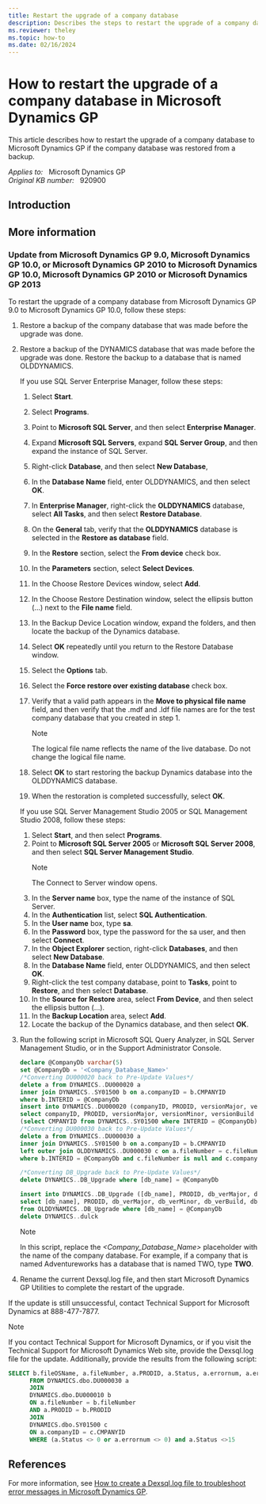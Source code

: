 ```yaml
---
title: Restart the upgrade of a company database
description: Describes the steps to restart the upgrade of a company database that was restored from a backup.
ms.reviewer: theley
ms.topic: how-to
ms.date: 02/16/2024
---
```

# How to restart the upgrade of a company database in Microsoft Dynamics GP

This article describes how to restart the upgrade of a company database to Microsoft Dynamics GP if the company database was restored from a backup.

_Applies to:_ &nbsp; Microsoft Dynamics GP  
_Original KB number:_ &nbsp; 920900

## Introduction

## More information

### Update from Microsoft Dynamics GP 9.0, Microsoft Dynamics GP 10.0, or Microsoft Dynamics GP 2010 to Microsoft Dynamics GP 10.0, Microsoft Dynamics GP 2010 or Microsoft Dynamics GP 2013

To restart the upgrade of a company database from Microsoft Dynamics GP 9.0 to Microsoft Dynamics GP 10.0, follow these steps:

1. Restore a backup of the company database that was made before the upgrade was done.
2. Restore a backup of the DYNAMICS database that was made before the upgrade was done. Restore the backup to a database that is named OLDDYNAMICS.

    If you use SQL Server Enterprise Manager, follow these steps:

      1. Select **Start**.
      2. Select **Programs**.
      3. Point to **Microsoft SQL Server**, and then select **Enterprise Manager**.
      4. Expand **Microsoft SQL Servers**, expand **SQL Server Group**, and then expand the instance of SQL Server.
      5. Right-click **Database**, and then select **New Database**,
      6. In the **Database Name** field, enter OLDDYNAMICS, and then select **OK**.
      7. In **Enterprise Manager**, right-click the **OLDDYNAMICS** database, select **All Tasks**, and then select **Restore Database**.
      8. On the **General** tab, verify that the **OLDDYNAMICS** database is selected in the **Restore as database** field.
      9. In the **Restore** section, select the **From device** check box.
      10. In the **Parameters** section, select **Select Devices**.
      11. In the Choose Restore Devices window, select **Add**.
      12. In the Choose Restore Destination window, select the ellipsis button (...) next to the **File name** field.
      13. In the Backup Device Location window, expand the folders, and then locate the backup of the Dynamics database.
      14. Select **OK** repeatedly until you return to the Restore Database window.
      15. Select the **Options** tab.
      16. Select the **Force restore over existing database** check box.
      17. Verify that a valid path appears in the **Move to physical file name** field, and then verify that the .mdf and .ldf file names are for the test company database that you created in step 1.

          > [!NOTE]
          > The logical file name reflects the name of the live database. Do not change the logical file name.

      18. Select **OK** to start restoring the backup Dynamics database into the OLDDYNAMICS database.
      19. When the restoration is completed successfully, select **OK**.

    If you use SQL Server Management Studio 2005 or SQL Management Studio 2008, follow these steps:

      1. Select **Start**, and then select **Programs**.
      2. Point to **Microsoft SQL Server 2005** or **Microsoft SQL Server 2008**, and then select **SQL Server Management Studio**.
          > [!NOTE]
          >The Connect to Server window opens.
      3. In the **Server name** box, type the name of the instance of SQL Server.
      4. In the **Authentication** list, select **SQL Authentication**.
      5. In the **User name** box, type **sa**.
      6. In the **Password** box, type the password for the sa user, and then select **Connect**.
      7. In the **Object Explorer** section, right-click **Databases**, and then select **New Database**.
      8. In the **Database Name** field, enter OLDDYNAMICS, and then select **OK**.
      9. Right-click the test company database, point to **Tasks**, point to **Restore**, and then select **Database**.
      10. In the **Source for Restore** area, select **From Device**, and then select the ellipsis button (...).
      11. In the **Backup Location** area, select **Add**.
      12. Locate the backup of the Dynamics database, and then select **OK**.

3. Run the following script in Microsoft SQL Query Analyzer, in SQL Server Management Studio, or in the Support Administrator Console.

    ```sql
    declare @CompanyDb varchar(5)
    set @CompanyDb = '<Company_Database_Name>'
    /*Converting DU000020 back to Pre-Update Values*/
    delete a from DYNAMICS..DU000020 a 
    inner join DYNAMICS..SY01500 b on a.companyID = b.CMPANYID
    where b.INTERID = @CompanyDb
    insert into DYNAMICS..DU000020 (companyID, PRODID, versionMajor, versionMinor, versionBuild) 
    select companyID, PRODID, versionMajor, versionMinor, versionBuild from OLDDYNAMICS..DU000020 where companyID in 
    (select CMPANYID from DYNAMICS..SY01500 where INTERID = @CompanyDb)
    /*Converting DU000030 back to Pre-Update Values*/
    delete a from DYNAMICS..DU000030 a 
    inner join DYNAMICS..SY01500 b on a.companyID = b.CMPANYID
    left outer join OLDDYNAMICS..DU000030 c on a.fileNumber = c.fileNumber and a.companyID = c.companyID
    where b.INTERID = @CompanyDb and c.fileNumber is null and c.companyID is null
    
    /*Converting DB_Upgrade back to Pre-Update Values*/
    delete DYNAMICS..DB_Upgrade where [db_name] = @CompanyDb
    
    insert into DYNAMICS..DB_Upgrade ([db_name], PRODID, db_verMajor, db_verMinor, db_verBuild, db_verOldMajor, db_verOldMinor, db_verOldBuild, db_status, start_time, stop_time)
    select [db_name], PRODID, db_verMajor, db_verMinor, db_verBuild, db_verOldMajor, db_verOldMinor, db_verOldBuild, db_status, start_time, stop_time
    from OLDDYNAMICS..DB_Upgrade where [db_name] = @CompanyDb
    delete DYNAMICS..dulck
    ```

    > [!NOTE]
    > In this script, replace the *\<Company_Database_Name>* placeholder with the name of the company database. For example, if a company that is named Adventureworks has a database that is named TWO, type **TWO**.

4. Rename the current Dexsql.log file, and then start Microsoft Dynamics GP Utilities to complete the restart of the upgrade.

If the update is still unsuccessful, contact Technical Support for Microsoft Dynamics at 888-477-7877.

> [!NOTE]
> If you contact Technical Support for Microsoft Dynamics, or if you visit the Technical Support for Microsoft Dynamics Web site, provide the Dexsql.log file for the update. Additionally, provide the results from the following script:

```sql
SELECT b.fileOSName, a.fileNumber, a.PRODID, a.Status, a.errornum, a.errordes, c.CMPANYID, c.INTERID
      FROM DYNAMICS.dbo.DU000030 a
      JOIN
      DYNAMICS.dbo.DU000010 b
      ON a.fileNumber = b.fileNumber
      AND a.PRODID = b.PRODID
      JOIN
      DYNAMICS.dbo.SY01500 c
      ON a.companyID = c.CMPANYID
      WHERE (a.Status <> 0 or a.errornum <> 0) and a.Status <>15
```

## References

For more information, see [How to create a Dexsql.log file to troubleshoot error messages in Microsoft Dynamics GP](https://support.microsoft.com/help/850996).
